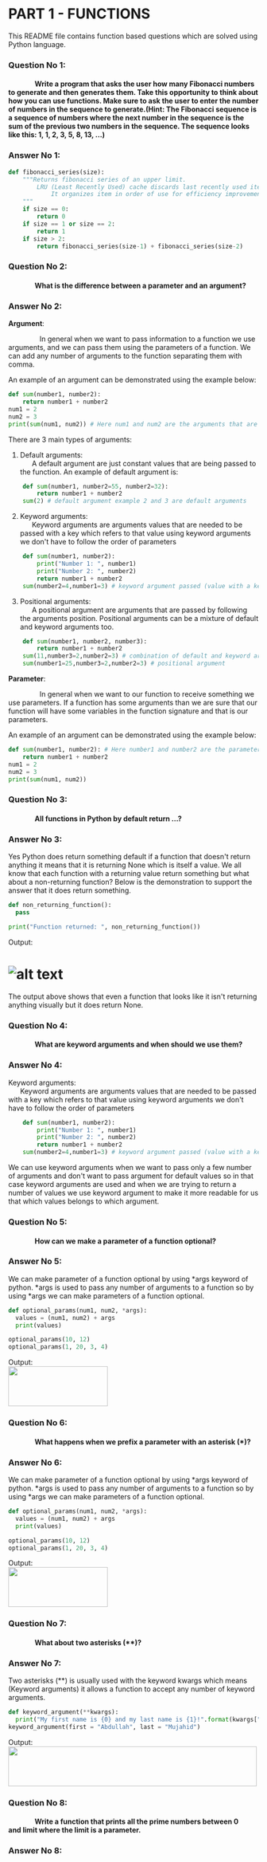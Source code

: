 # PART 1 - FUNCTIONS
This README file contains function based questions which are solved using Python language.

### Question No 1:
#### &nbsp; &nbsp; &nbsp; &nbsp; &nbsp; &nbsp; &nbsp; &nbsp; Write a program that asks the user how many Fibonacci numbers to generate and then generates them. Take this opportunity to think about how you can use functions. Make sure to ask the user to enter the number of numbers in the sequence to generate.(Hint: The Fibonacci sequence is a sequence of numbers where the next number in the sequence is the sum of the previous two numbers in the sequence. The sequence looks like this: 1, 1, 2, 3, 5, 8, 13, …)

### Answer No 1:

```python
def fibonacci_series(size):
    """Returns fibonacci series of an upper limit.
        LRU (Least Recently Used) cache discards last recently used item first.
            It organizes item in order of use for efficiency improvement.
    """
    if size == 0:
        return 0
    if size == 1 or size == 2:
        return 1
    if size > 2:
        return fibonacci_series(size-1) + fibonacci_series(size-2)
```

### Question No 2:
#### &nbsp; &nbsp; &nbsp; &nbsp; &nbsp; &nbsp; &nbsp; &nbsp;  What is the difference between a parameter and an argument?

### Answer No 2:
<b>Argument</b>:

&nbsp; &nbsp; &nbsp; &nbsp; &nbsp; &nbsp; &nbsp; &nbsp; In general when we want to pass information to a function we use arguments, and we can pass them using the parameters of a function. We can add any number of arguments to the function separating them with comma. 

An example of an argument can be demonstrated using the example below:

```python
def sum(number1, number2):
    return number1 + number2
num1 = 2
num2 = 3
print(sum(num1, num2)) # Here num1 and num2 are the arguments that are being passed to the function.
```
There are 3 main types of arguments:

1. Default arguments: <br/>
  &nbsp; &nbsp; &nbsp;  A default argument are just constant values that are being passed to the function. An example of default argument is:
```python
    def sum(number1, number2=55, number2=32):
        return number1 + number2
    sum(2) # default argument example 2 and 3 are default arguments 
```


2. Keyword arguments: <br/>
  &nbsp; &nbsp; &nbsp;  Keyword arguments are arguments values that are needed to be passed with a key which refers to that value using keyword arguments we don't have to follow the order of parameters 
```python
    def sum(number1, number2):
        print("Number 1: ", number1)
        print("Number 2: ", number2)
        return number1 + number2
    sum(number2=4,number1=3) # keyword argument passed (value with a key) without following order sequence
```

3. Positional arguments: <br />
&nbsp; &nbsp; &nbsp;  A positional argument are arguments that are passed by following the arguments position. Positional arguments can be a mixture of default and keyword arguments too. 
```python
    def sum(number1, number2, number3):
        return number1 + number2
    sum(11,number3=2,number2=3) # combination of default and keyword argument.
    sum(number1=25,number3=2,number2=3) # positional argument
```

<b>Parameter</b>:

&nbsp; &nbsp; &nbsp; &nbsp; &nbsp; &nbsp; &nbsp; &nbsp; In general when we want to our function to receive something we use parameters. If a function has some arguments than we are sure that our function will have some variables in the function signature and that is our parameters.

An example of an argument can be demonstrated using the example below:

```python
def sum(number1, number2): # Here number1 and number2 are the parameters that are received by our function.
    return number1 + number2
num1 = 2
num2 = 3
print(sum(num1, num2))
```

### Question No 3:
#### &nbsp; &nbsp; &nbsp; &nbsp; &nbsp; &nbsp; &nbsp; &nbsp;  All functions in Python by default return …?

### Answer No 3:
Yes Python does return something default if a function that doesn't return anything it means that it is returning None which is itself a value. We all know that each function with a returning value return something but what about a non-returning function? Below is the demonstration to support the answer that it does return something.

```python
def non_returning_function():
  pass

print("Function returned: ", non_returning_function())
```
Output:
# ![alt text](https://i.ibb.co/GP8mrqS/Screenshot-2021-12-15-at-3-14-27-PM.png "Q3") 

The output above shows that even a function that looks like it isn't returning anything visually but it does return None.


### Question No 4:
#### &nbsp; &nbsp; &nbsp; &nbsp; &nbsp; &nbsp; &nbsp; &nbsp;  What are keyword arguments and when should we use them?
### Answer No 4:
Keyword arguments: <br/>
  &nbsp; &nbsp; &nbsp;  Keyword arguments are arguments values that are needed to be passed with a key which refers to that value using keyword arguments we don't have to follow the order of parameters 
```python
    def sum(number1, number2):
        print("Number 1: ", number1)
        print("Number 2: ", number2)
        return number1 + number2
    sum(number2=4,number1=3) # keyword argument passed (value with a key) without following order sequence
```

We can use keyword arguments when we want to pass only a few number of arguments and don't want to pass argument for default values so in that case keyword arguments are used and when we are trying to return a number of values we use keyword argument to make it more readable for us that which values belongs to which argument.


### Question No 5:
#### &nbsp; &nbsp; &nbsp; &nbsp; &nbsp; &nbsp; &nbsp; &nbsp;  How can we make a parameter of a function optional?
### Answer No 5:
We can make parameter of a function optional by using *args keyword of python. *args is used to pass any number of arguments to a function so by using *args we can make parameters of a function optional.

```python
def optional_params(num1, num2, *args):
  values = (num1, num2) + args
  print(values)

optional_params(10, 12)
optional_params(1, 20, 3, 4)
```
Output: <br />
<img src="Outputs/Q5.png " width="200" height="80" />


### Question No 6:
#### &nbsp; &nbsp; &nbsp; &nbsp; &nbsp; &nbsp; &nbsp; &nbsp;  What happens when we prefix a parameter with an asterisk (*)?
### Answer No 6:
We can make parameter of a function optional by using *args keyword of python. *args is used to pass any number of arguments to a function so by using *args we can make parameters of a function optional.

```python
def optional_params(num1, num2, *args):
  values = (num1, num2) + args
  print(values)

optional_params(10, 12)
optional_params(1, 20, 3, 4)
```
Output: <br />
<img src="Outputs/Q5.png " width="200" height="80" />

### Question No 7:
#### &nbsp; &nbsp; &nbsp; &nbsp; &nbsp; &nbsp; &nbsp; &nbsp;  What about two asterisks (**)?
### Answer No 7:
Two asterisks (**) is usually used with the keyword kwargs which means (Keyword arguments) it allows a function to accept any number of keyword arguments.

```python
def keyword_argument(**kwargs):
  print("My first name is {0} and my last name is {1}!".format(kwargs["first"],kwargs["last"]))
keyword_argument(first = "Abdullah", last = "Mujahid")
```
Output: <br />
<img src="Outputs/Q7.png " width="500" height="80" />

### Question No 8:
#### &nbsp; &nbsp; &nbsp; &nbsp; &nbsp; &nbsp; &nbsp; &nbsp;  Write a function that prints all the prime numbers between 0 and limit where the limit is a parameter.
### Answer No 8:
